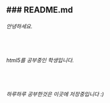 <h2>### README.md</h2>
<h6>안녕하세요.</h6><br>
<h6>html5를 공부중인 학생입니다.</h6><br>
<h6>하루하루 공부한것은 이곳에 저장중입니다 :)</h6>
